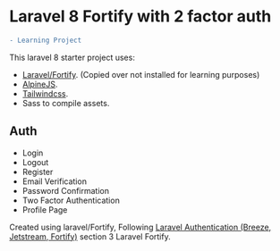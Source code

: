 # Laravel 8 Fortify with 2 factor auth

```diff
- Learning Project
```

This laravel 8 starter project uses:

- [Laravel/Fortify](https://github.com/laravel/fortify). (Copied over not installed for learning purposes)
- [AlpineJS](https://github.com/alpinejs/alpine).
- [Tailwindcss](https://tailwindcss.com/).
- Sass to compile assets.

## Auth

- Login
- Logout
- Register
- Email Verification
- Password Confirmation
- Two Factor Authentication
- Profile Page

Created using laravel/Fortify, Following [Laravel Authentication (Breeze, Jetstream, Fortify)](https://laracasts.com/series/laravel-authentication-options) section 3 Laravel Fortify.
